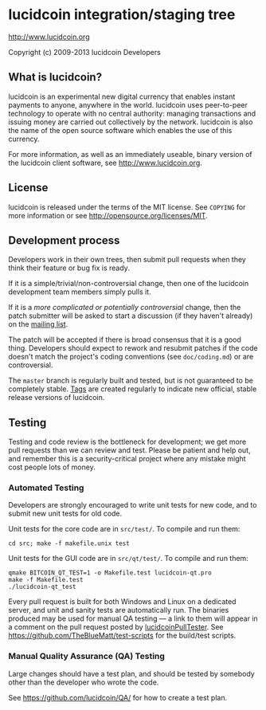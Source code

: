 lucidcoin integration/staging tree
================================

http://www.lucidcoin.org

Copyright (c) 2009-2013 lucidcoin Developers

What is lucidcoin?
----------------

lucidcoin is an experimental new digital currency that enables instant payments to
anyone, anywhere in the world. lucidcoin uses peer-to-peer technology to operate
with no central authority: managing transactions and issuing money are carried
out collectively by the network. lucidcoin is also the name of the open source
software which enables the use of this currency.

For more information, as well as an immediately useable, binary version of
the lucidcoin client software, see http://www.lucidcoin.org.

License
-------

lucidcoin is released under the terms of the MIT license. See `COPYING` for more
information or see http://opensource.org/licenses/MIT.

Development process
-------------------

Developers work in their own trees, then submit pull requests when they think
their feature or bug fix is ready.

If it is a simple/trivial/non-controversial change, then one of the lucidcoin
development team members simply pulls it.

If it is a *more complicated or potentially controversial* change, then the patch
submitter will be asked to start a discussion (if they haven't already) on the
[mailing list](http://sourceforge.net/mailarchive/forum.php?forum_name=lucidcoin-development).

The patch will be accepted if there is broad consensus that it is a good thing.
Developers should expect to rework and resubmit patches if the code doesn't
match the project's coding conventions (see `doc/coding.md`) or are
controversial.

The `master` branch is regularly built and tested, but is not guaranteed to be
completely stable. [Tags](https://github.com/lucidcoin/lucidcoin/tags) are created
regularly to indicate new official, stable release versions of lucidcoin.

Testing
-------

Testing and code review is the bottleneck for development; we get more pull
requests than we can review and test. Please be patient and help out, and
remember this is a security-critical project where any mistake might cost people
lots of money.

### Automated Testing

Developers are strongly encouraged to write unit tests for new code, and to
submit new unit tests for old code.

Unit tests for the core code are in `src/test/`. To compile and run them:

    cd src; make -f makefile.unix test

Unit tests for the GUI code are in `src/qt/test/`. To compile and run them:

    qmake BITCOIN_QT_TEST=1 -o Makefile.test lucidcoin-qt.pro
    make -f Makefile.test
    ./lucidcoin-qt_test

Every pull request is built for both Windows and Linux on a dedicated server,
and unit and sanity tests are automatically run. The binaries produced may be
used for manual QA testing — a link to them will appear in a comment on the
pull request posted by [lucidcoinPullTester](https://github.com/lucidcoinPullTester). See https://github.com/TheBlueMatt/test-scripts
for the build/test scripts.

### Manual Quality Assurance (QA) Testing

Large changes should have a test plan, and should be tested by somebody other
than the developer who wrote the code.

See https://github.com/lucidcoin/QA/ for how to create a test plan.
